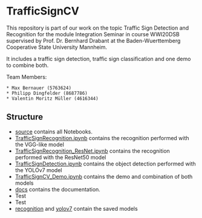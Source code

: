 # TrafficSignCV

This repository is part of our work on the topic Traffic Sign Detection and Recognition for the module Integration Seminar in course WWI20DSB supervised by Prof. Dr. Bernhard Drabant at the Baden-Wuerttemberg Cooperative State University Mannheim.

It includes a traffic sign detection, traffic sign classification and one demo to combine both.

Team Members:

    * Max Bernauer (5763624)
    * Philipp Dingfelder (8687786)
    * Valentin Moritz Müller (4616344)

## Structure

* [source](source) contains all Notebooks.
* [TrafficSignRecognition.ipynb](TrafficSignRecognition.ipynb) contains the recognition performed with the VGG-like model
* [TrafficSignRecognition_ResNet.ipynb](TrafficSignRecognition_ResNet.ipynb) contains the recognition performed with the ResNet50 model
* [TrafficSignDetection.ipynb](TrafficSignDetection.ipynb) contains the object detection performed with the YOLOv7 model
* [TrafficSignCV_Demo.ipynb](TrafficSignCV_Demo.ipynb) contains the demo and combination of both models
* [docs](docs) contains the documentation.
* Test
* Test
* [recognition](recognition) and [yolov7](yolov7) contain the saved models


